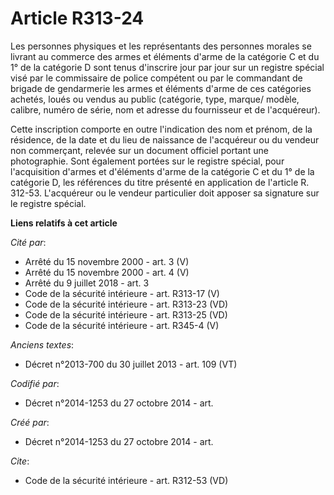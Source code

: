 # Article R313-24

Les personnes physiques et les représentants des personnes morales se livrant au commerce des armes et éléments d'arme de la
catégorie C et du 1° de la catégorie D sont tenus d'inscrire jour par jour sur un registre spécial visé par le commissaire de
police compétent ou par le commandant de brigade de gendarmerie les armes et éléments d'arme de ces catégories achetés, loués
ou vendus au public (catégorie, type, marque/ modèle, calibre, numéro de série, nom et adresse du fournisseur et de
l'acquéreur). 

Cette inscription comporte en outre l'indication des nom et prénom, de la résidence, de la date et du lieu de naissance de
l'acquéreur ou du vendeur non commerçant, relevée sur un document officiel portant une photographie. Sont également portées
sur le registre spécial, pour l'acquisition d'armes et d'éléments d'arme de la catégorie C et du 1° de la catégorie D, les
références du titre présenté en application de l'article R. 312-53. L'acquéreur ou le vendeur particulier doit apposer sa
signature sur le registre spécial.

**Liens relatifs à cet article**

_Cité par_:

  - Arrêté du 15 novembre 2000 - art. 3 (V)
  - Arrêté du 15 novembre 2000 - art. 4 (V)
  - Arrêté du 9 juillet 2018 - art. 3
  - Code de la sécurité intérieure - art. R313-17 (V)
  - Code de la sécurité intérieure - art. R313-23 (VD)
  - Code de la sécurité intérieure - art. R313-25 (VD)
  - Code de la sécurité intérieure - art. R345-4 (V)

_Anciens textes_:

  - Décret n°2013-700 du 30 juillet 2013 - art. 109 (VT)

_Codifié par_:

  - Décret n°2014-1253 du 27 octobre 2014 - art.

_Créé par_:

  - Décret n°2014-1253 du 27 octobre 2014 - art.

_Cite_:

  - Code de la sécurité intérieure - art. R312-53 (VD)
